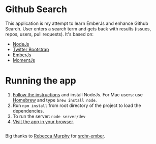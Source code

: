# Github Search

This application is my attempt to learn EmberJs and enhance Github Search. User enters a search term
and gets back with results (issues, repos, users, pull requests).
It's based on:

- [NodeJs](http://nodejs.org/)
- [Twitter Bootstrap](http://twitter.github.com/bootstrap/)
- [EmberJs](http://emberjs.org)
- [MomentJs](http://momentjs.com/)

# Running the app

1. [Follow the instructions](http://nodejs.org/#download) and install NodeJs.
   For Mac users: use [Homebrew](http://mxcl.github.com/homebrew/) and type `brew install node`.
2. Run `npm install` from root directory of the project to load the dependencies.
3. To run the server: `node server/dev`
4. [Visit the app in your browser](http://localhost:9999).

<img src="https://dl.dropbox.com/u/4698556/githubsearch.png" alt="">

Big thanks to <a href="https://github.com/rmurphey">Rebecca Murphy</a> for <a href="https://github.com/rmurphey/srchr-ember">srchr-ember</a>.